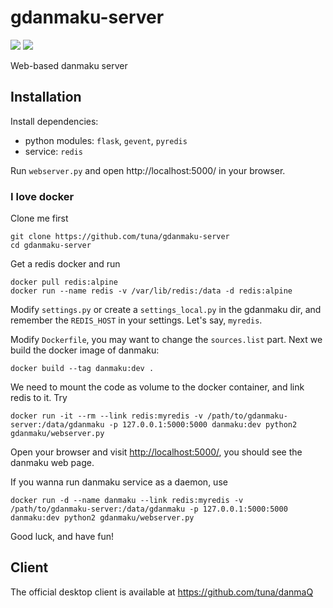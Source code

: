 gdanmaku-server
===============
![](https://img.shields.io/badge/license-GPLv3-blue.svg)
![](https://img.shields.io/badge/python-2.7-yellowgreen.svg)

Web-based danmaku server

## Installation

Install dependencies:

- python modules: `flask`, `gevent`, `pyredis`
- service: `redis`

Run `webserver.py` and open http://localhost:5000/ in your browser.

### I love docker 

Clone me first
```
git clone https://github.com/tuna/gdanmaku-server
cd gdanmaku-server
```

Get a redis docker and run

```
docker pull redis:alpine
docker run --name redis -v /var/lib/redis:/data -d redis:alpine
```

Modify `settings.py` or create a `settings_local.py` in the gdanmaku dir, and remember the `REDIS_HOST`
in your settings. Let's say, `myredis`.

Modify `Dockerfile`, you may want to change the `sources.list` part. Next we build the docker image of danmaku:

```
docker build --tag danmaku:dev .
```

We need to mount the code as volume to the docker container, and link redis to it. Try

```
docker run -it --rm --link redis:myredis -v /path/to/gdanmaku-server:/data/gdanmaku -p 127.0.0.1:5000:5000 danmaku:dev python2 gdanmaku/webserver.py
```

Open your browser and visit <http://localhost:5000/>, you should see the danmaku web page.

If you wanna run danmaku service as a daemon, use

```
docker run -d --name danmaku --link redis:myredis -v /path/to/gdanmaku-server:/data/gdanmaku -p 127.0.0.1:5000:5000 danmaku:dev python2 gdanmaku/webserver.py
```

Good luck, and have fun!

## Client

The official desktop client is available at https://github.com/tuna/danmaQ 
